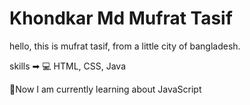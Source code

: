 # Khondkar Md Mufrat Tasif


hello, this is mufrat tasif, from a little city of bangladesh. 


skills ➡ 💻  HTML, CSS, Java 

🌱Now I am  currently learning about  JavaScript
